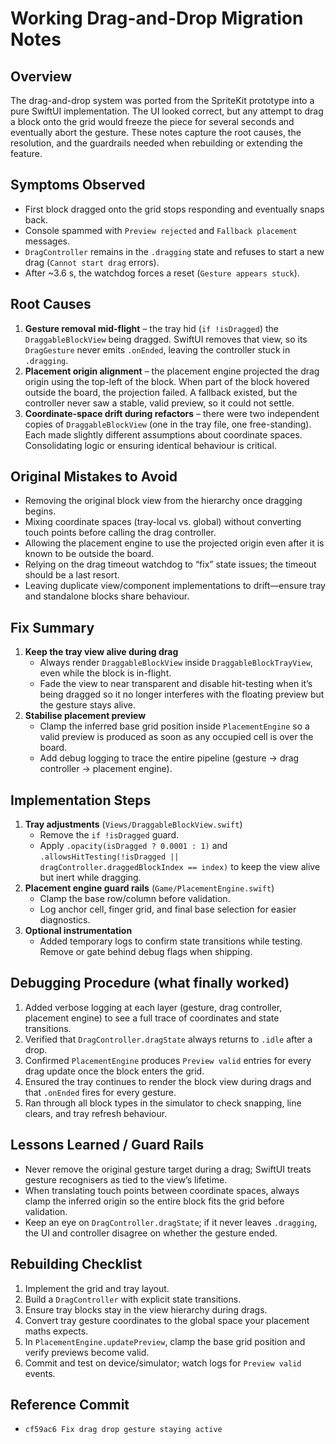 # Working Drag-and-Drop Migration Notes

## Overview
The drag-and-drop system was ported from the SpriteKit prototype into a pure SwiftUI implementation. The UI looked correct, but any attempt to drag a block onto the grid would freeze the piece for several seconds and eventually abort the gesture. These notes capture the root causes, the resolution, and the guardrails needed when rebuilding or extending the feature.

## Symptoms Observed
- First block dragged onto the grid stops responding and eventually snaps back.
- Console spammed with `Preview rejected` and `Fallback placement` messages.
- `DragController` remains in the `.dragging` state and refuses to start a new drag (`Cannot start drag` errors).
- After ~3.6 s, the watchdog forces a reset (`Gesture appears stuck`).

## Root Causes
1. **Gesture removal mid-flight** – the tray hid (`if !isDragged`) the `DraggableBlockView` being dragged. SwiftUI removes that view, so its `DragGesture` never emits `.onEnded`, leaving the controller stuck in `.dragging`.
2. **Placement origin alignment** – the placement engine projected the drag origin using the top-left of the block. When part of the block hovered outside the board, the projection failed. A fallback existed, but the controller never saw a stable, valid preview, so it could not settle.
3. **Coordinate-space drift during refactors** – there were two independent copies of `DraggableBlockView` (one in the tray file, one free-standing). Each made slightly different assumptions about coordinate spaces. Consolidating logic or ensuring identical behaviour is critical.

## Original Mistakes to Avoid
- Removing the original block view from the hierarchy once dragging begins.
- Mixing coordinate spaces (tray-local vs. global) without converting touch points before calling the drag controller.
- Allowing the placement engine to use the projected origin even after it is known to be outside the board.
- Relying on the drag timeout watchdog to “fix” state issues; the timeout should be a last resort.
- Leaving duplicate view/component implementations to drift—ensure tray and standalone blocks share behaviour.

## Fix Summary
1. **Keep the tray view alive during drag**
   - Always render `DraggableBlockView` inside `DraggableBlockTrayView`, even while the block is in-flight.
   - Fade the view to near transparent and disable hit-testing when it’s being dragged so it no longer interferes with the floating preview but the gesture stays alive.
2. **Stabilise placement preview**
   - Clamp the inferred base grid position inside `PlacementEngine` so a valid preview is produced as soon as any occupied cell is over the board.
   - Add debug logging to trace the entire pipeline (gesture → drag controller → placement engine).

## Implementation Steps
1. **Tray adjustments** (`Views/DraggableBlockView.swift`)
   - Remove the `if !isDragged` guard.
   - Apply `.opacity(isDragged ? 0.0001 : 1)` and `.allowsHitTesting(!isDragged || dragController.draggedBlockIndex == index)` to keep the view alive but inert while dragging.
2. **Placement engine guard rails** (`Game/PlacementEngine.swift`)
   - Clamp the base row/column before validation.
   - Log anchor cell, finger grid, and final base selection for easier diagnostics.
3. **Optional instrumentation**
   - Added temporary logs to confirm state transitions while testing. Remove or gate behind debug flags when shipping.

## Debugging Procedure (what finally worked)
1. Added verbose logging at each layer (gesture, drag controller, placement engine) to see a full trace of coordinates and state transitions.
2. Verified that `DragController.dragState` always returns to `.idle` after a drop.
3. Confirmed `PlacementEngine` produces `Preview valid` entries for every drag update once the block enters the grid.
4. Ensured the tray continues to render the block view during drags and that `.onEnded` fires for every gesture.
5. Ran through all block types in the simulator to check snapping, line clears, and tray refresh behaviour.

## Lessons Learned / Guard Rails
- Never remove the original gesture target during a drag; SwiftUI treats gesture recognisers as tied to the view’s lifetime.
- When translating touch points between coordinate spaces, always clamp the inferred origin so the entire block fits the grid before validation.
- Keep an eye on `DragController.dragState`; if it never leaves `.dragging`, the UI and controller disagree on whether the gesture ended.

## Rebuilding Checklist
1. Implement the grid and tray layout.
2. Build a `DragController` with explicit state transitions.
3. Ensure tray blocks stay in the view hierarchy during drags.
4. Convert tray gesture coordinates to the global space your placement maths expects.
5. In `PlacementEngine.updatePreview`, clamp the base grid position and verify previews become valid.
6. Commit and test on device/simulator; watch logs for `Preview valid` events.

## Reference Commit
- `cf59ac6 Fix drag drop gesture staying active`

